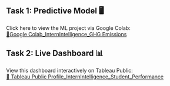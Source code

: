 ## Task 1: Predictive Model 🖥
Click here to view the ML project via Google Colab:  
[🔗Google Colab_InternIntelligence_GHG Emissions](https://colab.research.google.com/drive/1sor_q_oGaaveM4BTlIUouH96taO3Sx41?usp=sharing)

## Task 2: Live Dashboard 📊 
View this dashboard interactively on Tableau Public:  
[🔗 Tableau Public Profile_InternIntelligence_Student_Performance](https://public.tableau.com/views/InternIntelligence_Task2/StudentPerformanceDashboard?:language=en-US&:sid=&:redirect=auth&:display_count=n&:origin=viz_share_link)
